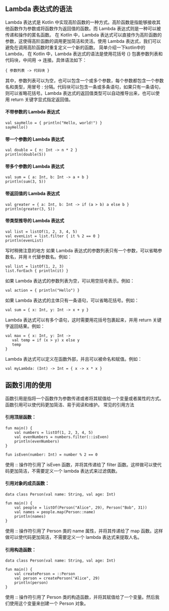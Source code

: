## Lambda 表达式的语法
Lambda 表达式是 Kotlin 中实现高阶函数的一种方式。高阶函数是指能够接收其他函数作为参数或将函数作为返回值的函数。而 Lambda 表达式则是一种可以被传递和操作的匿名函数。
在 Kotlin 中，Lambda 表达式可以直接作为高阶函数的参数，这使得高阶函数的调用更加简洁和灵活。使用 Lambda 表达式，我们可以避免在调用高阶函数时重复定义一个新的函数。
简单介绍一下kotlin中的Lambda，
在 Kotlin 中，Lambda 表达式的语法是使用花括号 {} 包裹参数列表和代码块，中间用 -> 连接。具体语法如下：
```
{ 参数列表 -> 代码块 }
```
其中，参数列表可以为空，也可以包含一个或多个参数，每个参数都包含一个参数名和类型，用冒号 : 分隔。代码块可以包含一条或多条语句，如果只有一条语句，则可以省略花括号。Lambda 表达式的返回值类型可以自动推导出来，也可以使用 return 关键字显式指定返回值。

#### 不带参数的 Lambda 表达式
```
val sayHello = { println("Hello, world!") }
sayHello()
```
#### 带一个参数的 Lambda 表达式
```
val double = { n: Int -> n * 2 }
println(double(5))
```
#### 带多个参数的 Lambda 表达式
```
val sum = { a: Int, b: Int -> a + b }
println(sum(3, 5))
```
#### 带返回值的 Lambda 表达式
```
val greater = { a: Int, b: Int -> if (a > b) a else b }
println(greater(3, 5))
```
#### 带类型推导的 Lambda 表达式
```
val list = listOf(1, 2, 3, 4, 5)
val evenList = list.filter { it % 2 == 0 }
println(evenList)
```
写时稍微注意的地方
如果 Lambda 表达式的参数列表只有一个参数，可以省略参数名，并用 it 代替参数名。例如：
 ```
val list = listOf(1, 2, 3)
list.forEach { println(it) }
```
如果 Lambda 表达式的参数列表为空，可以用空括号表示。例如：
```
val action = { println("Hello") }
```

如果 Lambda 表达式的主体只有一条语句，可以省略花括号。例如：
```
val sum = { x: Int, y: Int -> x + y }
```
 Lambda 表达式可以有多个语句，这时需要用花括号包裹起来，并用 return 关键字返回结果。例如：
 ```
val max = { x: Int, y: Int ->
    val temp = if (x > y) x else y
    temp
}
```
Lambda 表达式可以定义在函数外部，并且可以被命名和赋值。例如：
```
val myLambda: (Int) -> Int = { x -> x * x }
```
## 函数引用的使用
函数引用是指将一个函数作为参数传递或者将其赋值给一个变量或者属性的方式。函数引用可以使代码更加简洁、易于阅读和维护。
常见的引用方法
#### 引用顶层函数：
```
fun main() {
    val numbers = listOf(1, 2, 3, 4, 5)
    val evenNumbers = numbers.filter(::isEven)
    println(evenNumbers)
}

fun isEven(number: Int) = number % 2 == 0
```
使用 :: 操作符引用了 isEven 函数，并将其传递给了 filter 函数。这样做可以使代码更加简洁，不需要定义一个 lambda 表达式来过滤偶数。
#### 引用对象的成员函数：
```
data class Person(val name: String, val age: Int)

fun main() {
    val people = listOf(Person("Alice", 29), Person("Bob", 31))
    val names = people.map(Person::name)
    println(names)
}
```
使用 :: 操作符引用了 Person 类的 name 属性，并将其传递给了 map 函数。这样做可以使代码更加简洁，不需要定义一个 lambda 表达式来提取人名。
#### 引用构造函数：
```
data class Person(val name: String, val age: Int)

fun main() {
    val createPerson = ::Person
    val person = createPerson("Alice", 29)
    println(person)
}
```
使用 :: 操作符引用了 Person 类的构造函数，并将其赋值给了一个变量。然后我们使用这个变量来创建一个 Person 对象。